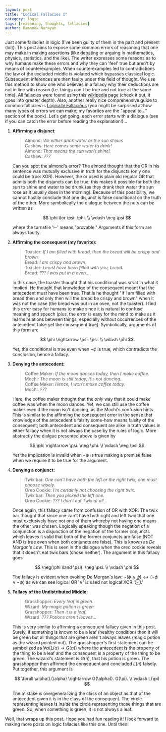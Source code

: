 ```yaml
---
layout: post
title: "Logical Fallacies I"
category: logic
tags: [reasoning, thoughts, fallacies]
author: Ramneek Narayan
---
```


Just some fallacies in logic (I've been guilty of them in the past and present (lol)). This post aims to expose some common errors of reasoning that one may make in making assertions (like debating or arguing in mathematics, physics, statistics, and the like). The writer expresses some reasons as to why humans make these errors and why they can 'feel' true but aren't by means of counterexamples. When counterexamples led to contradictions the law of the excluded middle is violated which bypasses classical logic. Subsequent inferences are then faulty under this field of thought. We use this method to show one who believes in a fallacy why their deductions are not in line with reason (i.e. things can't be true and not true at the same time). All fallacies were found using this [wikipedia page](https://en.wikipedia.org/wiki/Formal_fallacy) (check it out, it goes into greater depth). Also, another really nice comprehensive guide to common fallacies is [Logically Fallacious](https://www.logicallyfallacious.com/tools/lp/Bo/LogicalFallacies/3/Book-Contents) (you might be surprised at how many types of errors we can make; my favorites are the "appeal to..." section of the book). Let's get going, each error starts with a dialogue (see if you can catch the error before reading the explanation!)...

1.  **Affirming a disjunct**:

    > Almond: *We either drink water or the sun shines* <br>
    Cashew: *Here comes some water to drink!* <br>
    Almond: *That means the sun won't shine!* <br>
    Cashew: *???*

    Can you spot the almond's error? The almond thought that the OR in his sentence was mutually exclusive in truth for the disjuncts (only one could be true: XOR). However, the or used is plain old regular OR that admits both the disjuncts can be true; this makes it possible for both the sun to shine and water to be drunk (as they drank their water the sun rose as it usually does in the morning). Because of this possibility, we cannot hastily conclude that one disjunct is false conditional on the truth of the other. More symbolically the dialogue between the nuts can be written as

    $$
    \phi \lor \psi. \phi. \\ \vdash \neg \psi
    $$

    where the turnstile '$\vdash$' means "provable." Arguments if this form are always faulty.

2. **Affirming the consequent (my favorite):**

    > Toaster: *If I am filled with bread, then the bread will be crispy and brown.* <br>
    Bread: *I am crispy and brown.* <br>
    Toaster: *I must have been filled with you, bread.* <br>
    Bread: *??? I was put in a oven...*

    In this case, the toaster thought that his conditional was *strict* in what it implied. He thought that knowledge of the consequent meant that the antecedent must have been true. That is he thought "If I am filled with bread then and only then will the bread be crispy and brown" when it was not the case (the bread was put in an oven, not the toaster). I find this error easy for humans to make since it is natural to confuse meaning and speech (plus, the error is easy for the mind to make as it learns relations between things, especially without occurrences of the antecedent false yet the consequent true). Symbolically, arguments of this form are

    $$
    \phi \rightarrow \psi. \psi. \\ \vdash \phi
    $$

    Yet, the conditional is true even when $\neg \phi$ is true, which contradicts the conclusion, hence a fallacy.

3. **Denying the antecedent:**

    > Coffee Maker: *If the moon dances today, then I make coffee.* <br>
    Mochi: *The moon is still today, it's not dancing.* <br>
    Coffee Maker: *Hence, I won't make coffee today.* <br>
    Mochi: *???*

    Here, the coffee maker thought that the *only* way that it could make coffee was when the moon dances. Yet, we can still use the coffee maker even if the moon isn't dancing, as the Mochi's confusion hints. This is similar to the affirming the consequent error in the sense that knowledge of the antecedent's falsity some-how means falsity of the consequent; both antecedent and consequent are alike in truth values in either fallacy when it is not always the case by the rules of logic. More abstractly the dialgue presented above is given by

    $$
    \phi \rightarrow \psi. \neg \phi. \\
    \vdash \neg \psi
    $$

    Yet the implication is invalid when $\neg \psi$ is true making a premise false when we require it to be true for the argument.

4. **Denying a conjunct:**

    > Twix bar: *One can't have both the left or the right twix, one must choose wisely.* <br>
    Oreo Cookie: *I'm certainly not choosing the right twix.* <br>
    Twix bar: *Then you picked the left one.* <br>
    Oreo Cookie: *??? I don't eat Twix at all...*

    Once again, this fallacy came from confusion of OR with XOR. The twix bar thought that since one can't have both right and left twix that one must exclusively have not one of them whereby not having one means the other was chosen. Logically speaking though the negation of a conjunction is a disjunction of the negation of the former conjuncts which leaves it valid that both of the former conjuncts are false (NOT AND is true even when both conjuncts are false). This is known as *De Morgan's Law.* This is seen in the dialogue when the oreo cookie reveals that it doesn't eat twix bars (chose neither). The argument in this fallacy goes

    $$
    \neg(\phi \land \psi). \neg \psi. \\
    \vdash \phi
    $$

    The fallacy is evident when evoking De Morgan's law: $\neg(\phi \land \psi) \leftrightarrow (\neg \phi \lor \neg \psi)$ as we can see logical OR '$\lor$' is used not logical XOR '$\oplus$.'

5. **Fallacy of the Undistributed Middle:**

    > Grasshopper: *Every leaf is green.* <br>
    Wizard: *My magic potion is green.* <br>
    Grasshopper: *Then it is a leaf.*<br>
    Wizard: *??? Potions aren't leaves...*

    This is very similar to affirming a consequent fallacy given in this post. Surely, if something is known to be a leaf (healthy condition) then it will be green but all things that are green aren't always leaves (magic potion as the wizard pointed out). The grasshopper's first statement can be symbolized as $\forall \alpha(L(\alpha) \rightarrow G(\alpha))$ where the antecedent is the property of the thing to be a leaf and the consequent is a property of the thing to be green. The wizard's statement is $G(\pi)$, that his potion is green. The grasshopper then affirmed the consequent and concluded $L(\pi)$ falsely. Put together, this argument is

    $$
    \forall \alpha(L(\alpha) \rightarrow G(\alpha)). G(\pi). \\
    \vdash L(\pi)
    $$

    The mistake is overgeneralizing the class of an object as that of the antecedent given it is in the class of the consequent. The circle representing leaves is *inside* the circle representing those things that are green. So, when something is green, it is not always a leaf.

Well, that wraps up this post. Hope you had fun reading it! I look forward to making more posts on logic fallacies like this one. Until then! <i class="fas fa-meteor"></i>
